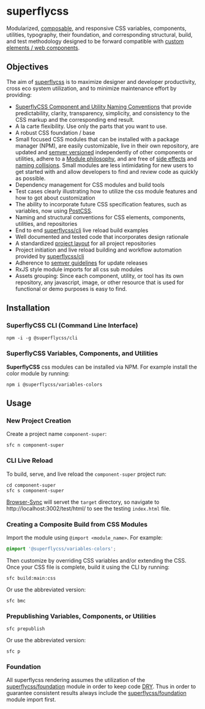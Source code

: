 # superflycss

Modularized, [composable](https://en.wikipedia.org/wiki/Composability#System_Design), and responsive CSS variables, components, utilities, typography, their foundation, and corresponding structural, build, and test methodology designed to be forward compatible with [custom elements / web components](https://developers.google.com/web/fundamentals/getting-started/primers/customelements).

## Objectives

The aim of [superflycss](https://github.com/superflycss/superflycss) is to maximize designer and developer productivity, cross eco system utilization, and to minimize maintenance effort by providing:
- [SuperflyCSS Component and Utility Naming Conventions](https://github.com/superflycss/superflycss/blob/master/naming-conventions.md) that provide predictability, clarity, transparency, simplicity, and consistency to the CSS markup and the corresponding end result.  
- A la carte flexibility.  Use only the parts that you want to use.
- A robust CSS foundation / base
- Small focused CSS modules that can be installed with a package manager (NPM), are easily customizable, live in their own repository, are updated and [semver versioned](https://semver.org/) independently of other components or utilities, adhere to a [Module philosophy](https://github.com/substack/browserify-handbook#module-philosophy), and are free of [side effects](https://philipwalton.com/articles/side-effects-in-css/) and [naming collisions](https://philipwalton.com/articles/side-effects-in-css/).  Small modules are less intimidating for new users to get started with and allow developers to find and review code as quickly as possible.
- Dependency management for CSS modules and build tools
- Test cases clearly illustrating how to utilize the css module features and how to got about customization
- The ability to incorporate future CSS specification features, such as variables, now using [PostCSS](https://github.com/postcss/postcss).
- Naming and structural conventions for CSS elements, components, utilities, and repositories
- End to end [superflycss/cli](https://github.com/superflycss/cli) live reload build examples
- Well documented and tested code that incorporates design rationale
- A standardized [project layout](https://github.com/superflycss/pli) for all project repositories
- Project initiation and live reload building and workflow automation provided by [superflycss/cli](https://github.com/superflycss/cli) 
- Adherence to [semver guidelines](http://semver.org/) for update releases
- RxJS style module imports for all css sub modules
- Assets grouping:  Since each component, utility, or tool has its own repository, any javascript, image, or other resource that is used for functional or demo purposes is easy to find. 

## Installation

### SuperflyCSS CLI (Command Line Interface)

```console
npm -i -g @superflycss/cli
```
### SuperflyCSS Variables, Components, and Utilities

**SuperflyCSS** css modules can be installed via NPM.  For example install the color module by running:

```console
npm i @superflycss/variables-colors
```  
## Usage 

### New Project Creation

Create a project name `component-super`:

```console
sfc n component-super
```  

### CLI Live Reload

To build, serve, and live reload the `component-super` project run:

```console
cd component-super
sfc s component-super
```
[Browser-Sync](https://browsersync.io/) will servet the `target` directory, so navigate to http://localhost:3002/test/html/ to see the testing `index.html` file.

### Creating a Composite Build from CSS Modules

Import the module using `@import <module_name>`.  For example:
```css
@import '@superflycss/variables-colors';
```

Then customize by overriding CSS variables and/or extending the CSS.  Once your CSS file is complete, build it using the CLI by running:

```console
sfc build:main:css
```  

Or use the abbreviated version:

```console
sfc bmc
```

### Prepublishing Variables, Components, or Utilities

```console
sfc prepublish
```  

Or use the abbreviated version:
```console
sfc p
```


### Foundation

All superflycss rendering assumes the utilization of the [superflycss/foundation](https://github.com/superflycss/foundation) module in order to keep code [DRY](https://en.wikipedia.org/wiki/Don't_repeat_yourself).  Thus in order to guarantee consistent results always include the [superflycss/foundation](https://github.com/superflycss/foundation) module import first.

